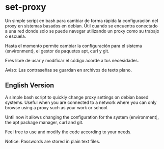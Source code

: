 # set-proxy

Un simple script en bash para cambiar de forma rápida la configuración del proxy en sistemas basados en debian. Útil cuando se encuentra conectado a una red donde solo se puede navegar utilizando un proxy como su trabajo o escuela.

Hasta el momento permite cambiar la configuración para el sistema (environment), el gestor de paquetes apt, curl y git.

Eres libre de usar y modificar el código acorde a tus necesidades.

Aviso: Las contraseñas se guardan en archivos de texto plano.

## English Version

A simple bash script to quickly change proxy settings on debian based systems. Useful when you are connected to a network where you can only browse using a proxy such as your work or school.

Until now it allows changing the configuration for the system (environment), the apt package manager, curl and git.

Feel free to use and modify the code according to your needs.

Notice: Passwords are stored in plain text files.
